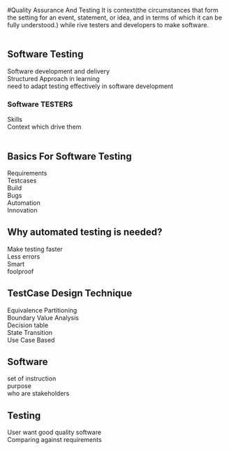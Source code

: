 #Quality Assurance And Testing
It is context(the circumstances that form the setting for an event, statement, or idea, and in terms of which it can be fully understood.) while rive testers and developers to make software.<br>
<br>
## Software Testing <br> 
Software development and delivery <br> 
Structured Approach in learning
       <br> need to adapt testing effectively in software development
        
### Software TESTERS
Skills
            <br>    Context which drive them
<br><br>
## Basics For Software Testing
Requirements <br> 
Testcases
       <br> Build
        <br>Bugs
        <br>Automation
        <br>Innovation
        
## Why automated testing is needed?
Make testing faster
   <br>     Less errors
       <br> Smart
        <br>foolproof
<br>
## TestCase Design Technique
Equivalence Partitioning
   <br>     Boundary Value Analysis
       <br> Decision table
        <br>State Transition
        <br>Use Case Based
<br>
## Software 
set of instruction
   <br>     purpose
       <br> who are stakeholders

## Testing
User want good quality software
       <br> Comparing against requirements
        

